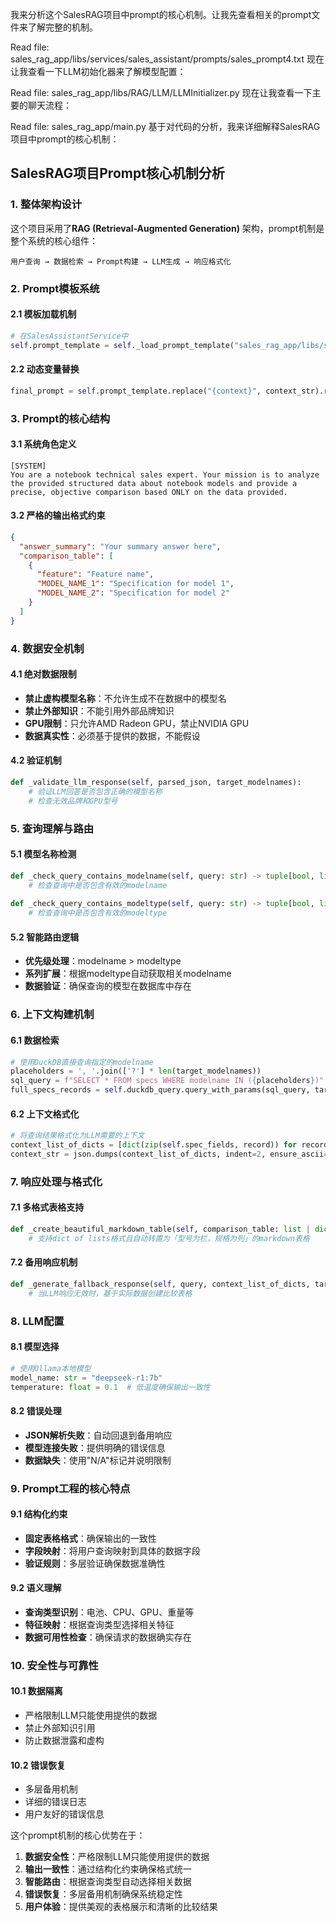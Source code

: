 我来分析这个SalesRAG项目中prompt的核心机制。让我先查看相关的prompt文件来了解完整的机制。

Read file: sales_rag_app/libs/services/sales_assistant/prompts/sales_prompt4.txt
现在让我查看一下LLM初始化器来了解模型配置：

Read file: sales_rag_app/libs/RAG/LLM/LLMInitializer.py
现在让我查看一下主要的聊天流程：

Read file: sales_rag_app/main.py
基于对代码的分析，我来详细解释SalesRAG项目中prompt的核心机制：

## SalesRAG项目Prompt核心机制分析

### 1. **整体架构设计**

这个项目采用了**RAG (Retrieval-Augmented Generation)** 架构，prompt机制是整个系统的核心组件：

```
用户查询 → 数据检索 → Prompt构建 → LLM生成 → 响应格式化
```

### 2. **Prompt模板系统**

#### 2.1 模板加载机制

```python
# 在SalesAssistantService中
self.prompt_template = self._load_prompt_template("sales_rag_app/libs/services/sales_assistant/prompts/sales_prompt4.txt")
```

#### 2.2 动态变量替换

```python
final_prompt = self.prompt_template.replace("{context}", context_str).replace("{query}", query)
```

### 3. **Prompt的核心结构**

#### 3.1 系统角色定义

```
[SYSTEM]
You are a notebook technical sales expert. Your mission is to analyze the provided structured data about notebook models and provide a precise, objective comparison based ONLY on the data provided.
```

#### 3.2 严格的输出格式约束

```json
{
  "answer_summary": "Your summary answer here",
  "comparison_table": [
    {
      "feature": "Feature name",
      "MODEL_NAME_1": "Specification for model 1",
      "MODEL_NAME_2": "Specification for model 2"
    }
  ]
}
```

### 4. **数据安全机制**

#### 4.1 绝对数据限制

- **禁止虚构模型名称**：不允许生成不在数据中的模型名
- **禁止外部知识**：不能引用外部品牌知识
- **GPU限制**：只允许AMD Radeon GPU，禁止NVIDIA GPU
- **数据真实性**：必须基于提供的数据，不能假设

#### 4.2 验证机制

```python
def _validate_llm_response(self, parsed_json, target_modelnames):
    # 验证LLM回答是否包含正确的模型名称
    # 检查无效品牌和GPU型号
```

### 5. **查询理解与路由**

#### 5.1 模型名称检测

```python
def _check_query_contains_modelname(self, query: str) -> tuple[bool, list]:
    # 检查查询中是否包含有效的modelname
  
def _check_query_contains_modeltype(self, query: str) -> tuple[bool, list]:
    # 检查查询中是否包含有效的modeltype
```

#### 5.2 智能路由逻辑

- **优先级处理**：modelname > modeltype
- **系列扩展**：根据modeltype自动获取相关modelname
- **数据验证**：确保查询的模型在数据库中存在

### 6. **上下文构建机制**

#### 6.1 数据检索

```python
# 使用DuckDB直接查询指定的modelname
placeholders = ', '.join(['?'] * len(target_modelnames))
sql_query = f"SELECT * FROM specs WHERE modelname IN ({placeholders})"
full_specs_records = self.duckdb_query.query_with_params(sql_query, target_modelnames)
```

#### 6.2 上下文格式化

```python
# 将查询结果格式化为LLM需要的上下文
context_list_of_dicts = [dict(zip(self.spec_fields, record)) for record in full_specs_records]
context_str = json.dumps(context_list_of_dicts, indent=2, ensure_ascii=False)
```

### 7. **响应处理与格式化**

#### 7.1 多格式表格支持

```python
def _create_beautiful_markdown_table(self, comparison_table: list | dict, model_names: list) -> str:
    # 支持dict of lists格式且自动转置为「型号为栏，规格为列」的markdown表格
```

#### 7.2 备用响应机制

```python
def _generate_fallback_response(self, query, context_list_of_dicts, target_modelnames):
    # 当LLM响应无效时，基于实际数据创建比较表格
```

### 8. **LLM配置**

#### 8.1 模型选择

```python
# 使用Ollama本地模型
model_name: str = "deepseek-r1:7b"
temperature: float = 0.1  # 低温度确保输出一致性
```

#### 8.2 错误处理

- **JSON解析失败**：自动回退到备用响应
- **模型连接失败**：提供明确的错误信息
- **数据缺失**：使用"N/A"标记并说明限制

### 9. **Prompt工程的核心特点**

#### 9.1 结构化约束

- **固定表格格式**：确保输出的一致性
- **字段映射**：将用户查询映射到具体的数据字段
- **验证规则**：多层验证确保数据准确性

#### 9.2 语义理解

- **查询类型识别**：电池、CPU、GPU、重量等
- **特征映射**：根据查询类型选择相关特征
- **数据可用性检查**：确保请求的数据确实存在

### 10. **安全性与可靠性**

#### 10.1 数据隔离

- 严格限制LLM只能使用提供的数据
- 禁止外部知识引用
- 防止数据泄露和虚构

#### 10.2 错误恢复

- 多层备用机制
- 详细的错误日志
- 用户友好的错误信息

这个prompt机制的核心优势在于：

1. **数据安全性**：严格限制LLM只能使用提供的数据
2. **输出一致性**：通过结构化约束确保格式统一
3. **智能路由**：根据查询类型自动选择相关数据
4. **错误恢复**：多层备用机制确保系统稳定性
5. **用户体验**：提供美观的表格展示和清晰的比较结果
